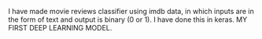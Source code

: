 I have made movie reviews classifier using imdb data,
in which inputs are in the form of text and output is binary (0 or 1). I have done this in keras.
MY FIRST DEEP LEARNING MODEL.
